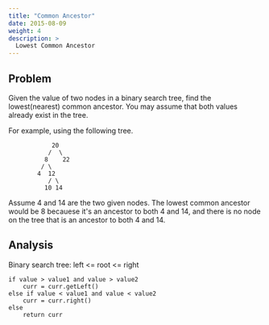 ```yaml
---
title: "Common Ancestor"
date: 2015-08-09
weight: 4
description: >
  Lowest Common Ancestor
---
```


## Problem

Given the value of two nodes in a binary search tree, find the lowest(nearest) common ancestor.
You may assume that both values already exist in the tree.

For example, using the following tree. 

                20
               /  \
              8    22
             / \
            4  12
               / \
              10 14

Assume 4 and 14 are the two given nodes. The lowest common ancestor would be 8 becauese it's an ancestor to both 4 and 14, and there is no node on the tree that is an ancestor to both 4 and 14.

## Analysis

Binary  search tree: left <= root <= right

    if value > value1 and value > value2
        curr = curr.getLeft()
    else if value < value1 and value < value2
        curr = curr.right()
    else
        return curr

